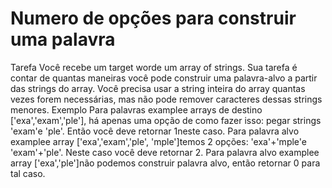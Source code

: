 # Numero de opções para construir uma palavra

Tarefa
Você recebe um target worde um array of strings. Sua tarefa é contar de quantas maneiras você pode construir uma palavra-alvo a partir das strings do array. Você precisa usar a string inteira do array quantas vezes forem necessárias, mas não pode remover caracteres dessas strings menores.
Exemplo
Para palavras examplee arrays de destino ['exa','exam','ple'], há apenas uma opção de como fazer isso: pegar strings 'exam'e 'ple'. Então você deve retornar 1neste caso.
Para palavra alvo examplee array ['exa','exam','ple', 'mple']temos 2 opções: 'exa'+'mple'e 'exam'+'ple'. Neste caso você deve retornar 2.
Para palavra alvo examplee array ['exa','ple']não podemos construir palavra alvo, então retornar 0 para tal caso.